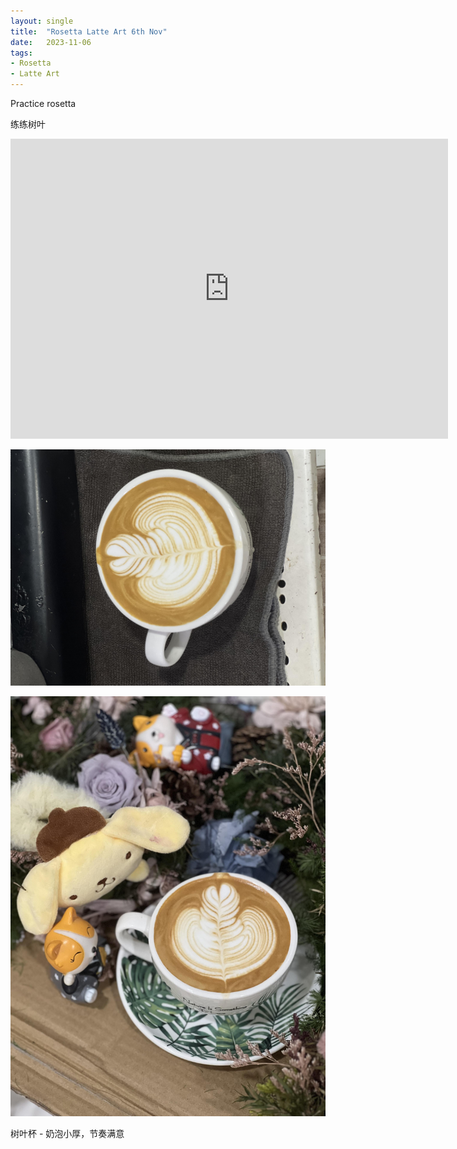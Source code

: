 ```yaml
---
layout: single
title:  "Rosetta Latte Art 6th Nov"
date:   2023-11-06
tags:
- Rosetta
- Latte Art
---
```




Practice rosetta

练练树叶



<div class="embed-container">
  <iframe
      src="https://www.youtube.com/embed/SmSr9SMVCT8"
      width="700"
      height="480"
      frameborder="0"
      allowfullscreen="true">
  </iframe>
</div>



![](/assets/img/2023/11/06/IMG_9644.jpg)

![](/assets/img/2023/11/06/IMG_9649.jpg)

树叶杯 - 奶泡小厚，节奏满意
